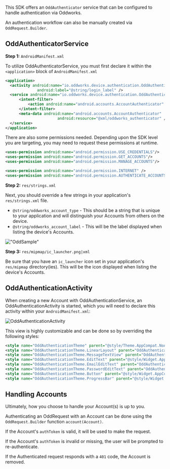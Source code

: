 This SDK offers an `OddAuthenticator` service that can be configured to handle authentication via Oddworks.

An authentication workflow can also be manually created via `OddRequest.Builder`.

## OddAuthenticatorService

__Step 1:__ `AndroidManifest.xml`

To utilize OddAuthenticatorService, you must first declare it within the `<application>` block of `AndroidManifest.xml`

```xml
<application>
  <activity android:name="io.oddworks.device.authentication.OddAuthenticationActivity" 
              android:label="@string/login_label" />
  <service android:name="io.oddworks.device.authentication.OddAuthenticatorService">
      <intent-filter>
          <action android:name="android.accounts.AccountAuthenticator" />
      </intent-filter>
      <meta-data android:name="android.accounts.AccountAuthenticator"
                       android:resource="@xml/oddworks_authenticator" />
  </service>
</application>
```

There are also some permissions needed. Depending upon the SDK level you are targeting, you may need to request these permissions at runtime.

```xml
<uses-permission android:name="android.permission.USE_CREDENTIALS"/>
<uses-permission android:name="android.permission.GET_ACCOUNTS"/>
<uses-permission android:name="android.permission.MANAGE_ACCOUNTS"/>

<uses-permission android:name="android.permission.INTERNET" />
<uses-permission android:name="android.permission.AUTHENTICATE_ACCOUNTS" />
```

__Step 2:__ `res/strings.xml`

Next, you should override a few strings in your application's `res/strings.xml` file.

- `@string/oddworks_account_type` - This should be a string that is unique to your application and will distinguish your Accounts from others on the device.
- `@string/oddworks_account_label` - This will be the label displayed when listing the device's Accounts.

!["OddSample"](http://oddworks-android-sdk.s3.amazonaws.com/android-device-account-list.png)

__Step 3:__ `res/mipmap/ic_launcher.png|xml`

Be sure that you have an `ic_launcher` icon set in your application's `res/mipmap` directory(ies). This will be the icon displayed when listing the device's Accounts.

## OddAuthenticationActivity

When creating a new Account with OddAuthenticationService, an OddAuthenticationActivity is started, which you will need to declare this activity within your `AndroidManifest.xml`:

![OddAuthenticationActivity](http://oddworks-android-sdk.s3.amazonaws.com/android-device-odd-authentication-activity.png)

This view is highly customizable and can be done so by overriding the following styles:

```xml
<style name="OddAuthenticationTheme" parent="@style/Theme.AppCompat.NoActionBar">
<style name="OddAuthenticationTheme.LinearLayout" parent="OddAuthenticationTheme">
<style name="OddAuthenticationTheme.MessageTextView" parent="OddAuthenticationTheme">
<style name="OddAuthenticationTheme.EditText" parent="@style/Widget.AppCompat.EditText">
<style name="OddAuthenticationTheme.EmailEditText" parent="OddAuthenticationTheme.EditText">
<style name="OddAuthenticationTheme.PasswordEditText" parent="OddAuthenticationTheme.EditText">
<style name="OddAuthenticationTheme.Button" parent="@style/Widget.AppCompat.Button.Colored">
<style name="OddAuthenticationTheme.ProgressBar" parent="@style/Widget.AppCompat.ProgressBar">
```

## Handling Accounts

Ultimately, how you choose to handle your Account(s) is up to you.

Authenticating an OddRequest with an Account can be done using the `OddRequest.Builder` function `account(Account)`.

If the Account's `authToken` is valid, it will be used to make the request.

If the Account's `authToken` is invalid or missing, the user will be prompted to re-authenticate.

If the Authenticated request responds with a `401` code, the Account is removed.